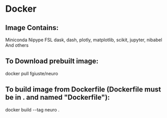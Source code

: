 # Docker
## Image Contains:
Miniconda
Nipype
FSL
dask, dash, plotly, matplotlib, scikit, jupyter, nibabel
And others

## To Download prebuilt image:
docker pull fgiuste/neuro

## To build image from Dockerfile (Dockerfile must be in . and named "Dockerfile"):
docker build --tag neuro .

